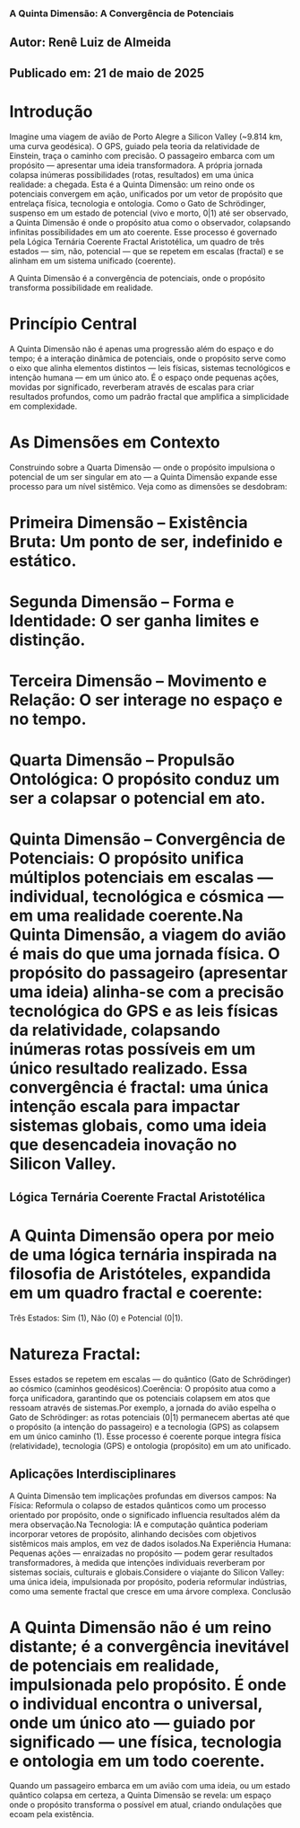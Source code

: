 ### A Quinta Dimensão: A Convergência de Potenciais

## Autor: Renê Luiz de Almeida
## Publicado em: 21 de maio de 2025

# Introdução
Imagine uma viagem de avião de Porto Alegre a Silicon Valley (~9.814 km, uma curva geodésica). O GPS, guiado pela teoria da relatividade de Einstein, traça o caminho com precisão. O passageiro embarca com um propósito — apresentar uma ideia transformadora. A própria jornada colapsa inúmeras possibilidades (rotas, resultados) em uma única realidade: a chegada. Esta é a Quinta Dimensão: um reino onde os potenciais convergem em ação, unificados por um vetor de propósito que entrelaça física, tecnologia e ontologia.
Como o Gato de Schrödinger, suspenso em um estado de potencial (vivo e morto, 0|1) até ser observado, a Quinta Dimensão é onde o propósito atua como o observador, colapsando infinitas possibilidades em um ato coerente. Esse processo é governado pela Lógica Ternária Coerente Fractal Aristotélica, um quadro de três estados — sim, não, potencial — que se repetem em escalas (fractal) e se alinham em um sistema unificado (coerente).

A Quinta Dimensão é a convergência de potenciais, onde o propósito transforma possibilidade em realidade.

# Princípio Central
A Quinta Dimensão não é apenas uma progressão além do espaço e do tempo; é a interação dinâmica de potenciais, onde o propósito serve como o eixo que alinha elementos distintos — leis físicas, sistemas tecnológicos e intenção humana — em um único ato. É o espaço onde pequenas ações, movidas por significado, reverberam através de escalas para criar resultados profundos, como um padrão fractal que amplifica a simplicidade em complexidade.
# As Dimensões em Contexto
Construindo sobre a Quarta Dimensão — onde o propósito impulsiona o potencial de um ser singular em ato — a Quinta Dimensão expande esse processo para um nível sistêmico. Veja como as dimensões se desdobram:

# Primeira Dimensão – Existência Bruta: Um ponto de ser, indefinido e estático.
# Segunda Dimensão – Forma e Identidade: O ser ganha limites e distinção.
# Terceira Dimensão – Movimento e Relação: O ser interage no espaço e no tempo.
# Quarta Dimensão – Propulsão Ontológica: O propósito conduz um ser a colapsar o potencial em ato.
# Quinta Dimensão – Convergência de Potenciais: O propósito unifica múltiplos potenciais em escalas — individual, tecnológica e cósmica — em uma realidade coerente.Na Quinta Dimensão, a viagem do avião é mais do que uma jornada física. O propósito do passageiro (apresentar uma ideia) alinha-se com a precisão tecnológica do GPS e as leis físicas da relatividade, colapsando inúmeras rotas possíveis em um único resultado realizado. Essa convergência é fractal: uma única intenção escala para impactar sistemas globais, como uma ideia que desencadeia inovação no Silicon Valley.

## Lógica Ternária Coerente Fractal Aristotélica
# A Quinta Dimensão opera por meio de uma lógica ternária inspirada na filosofia de Aristóteles, expandida em um quadro fractal e coerente:
Três Estados: Sim (1), Não (0) e Potencial (0|1).
# Natureza Fractal: 
Esses estados se repetem em escalas — do quântico (Gato de Schrödinger) ao cósmico (caminhos geodésicos).Coerência: O propósito atua como a força unificadora, garantindo que os potenciais colapsem em atos que ressoam através de sistemas.Por exemplo, a jornada do avião espelha o Gato de Schrödinger: as rotas potenciais (0|1) permanecem abertas até que o propósito (a intenção do passageiro) e a tecnologia (GPS) as colapsem em um único caminho (1). Esse processo é coerente porque integra física (relatividade), tecnologia (GPS) e ontologia (propósito) em um ato unificado.

## Aplicações Interdisciplinares
A Quinta Dimensão tem implicações profundas em diversos campos:
Na Física: Reformula o colapso de estados quânticos como um processo orientado por propósito, onde o significado influencia resultados além da mera observação.Na Tecnologia: IA e computação quântica poderiam incorporar vetores de propósito, alinhando decisões com objetivos sistêmicos mais amplos, em vez de dados isolados.Na Experiência Humana: Pequenas ações — enraizadas no propósito — podem gerar resultados transformadores, à medida que intenções individuais reverberam por sistemas sociais, culturais e globais.Considere o viajante do Silicon Valley: uma única ideia, impulsionada por propósito, poderia reformular indústrias, como uma semente fractal que cresce em uma árvore complexa.
Conclusão

# A Quinta Dimensão não é um reino distante; é a convergência inevitável de potenciais em realidade, impulsionada pelo propósito. É onde o individual encontra o universal, onde um único ato — guiado por significado — une física, tecnologia e ontologia em um todo coerente.
Quando um passageiro embarca em um avião com uma ideia, ou um estado quântico colapsa em certeza, a Quinta Dimensão se revela: um espaço onde o propósito transforma o possível em atual, criando ondulações que ecoam pela existência.  

